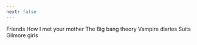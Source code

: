 ```yaml
---
next: false
---
```



Friends
How I met your mother
The Big bang theory
Vampire diaries
Suits
Gilmore girls
